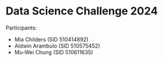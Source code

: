 # Data Science Challenge 2024

Participants:
- Mia Childers (SID 510414892)
- Aldwin Arambulo (SID 510575452)
- Mu-Wei Chung (SID 510611635)
